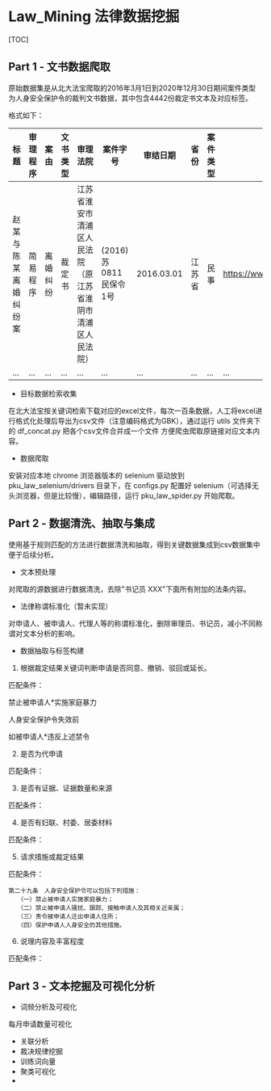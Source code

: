 # Law_Mining 法律数据挖掘
[TOC]

## Part 1 - 文书数据爬取

原始数据集是从北大法宝爬取的2016年3月1日到2020年12月30日期间案件类型为人身安全保护令的裁判文书数据，其中包含4442份裁定书文本及对应标签。

格式如下：

| 标题                 | 审理程序 | 案由     | 文书类型 | 审理法院                                                   | 案件字号              | 审结日期   | 省份   | 案件类型 | 原文链接                                                     |
| -------------------- | -------- | -------- | -------- | ---------------------------------------------------------- | --------------------- | ---------- | ------ | -------- | ------------------------------------------------------------ |
| 赵某与陈某离婚纠纷案 | 简易程序 | 离婚纠纷 | 裁定书   | 江苏省淮安市清浦区人民法院（原江苏省淮阴市清浦区人民法院） | (2016)苏0811民保令1号 | 2016.03.01 | 江苏省 | 民事     | https://www.pkulaw.com/pfnl/a25051f3312b07f347c2beea0f7a2926b2707a013b55efafbdfb.html |
| ...                  | ...      | ...      | ...      | ...                                                        | ...                   | ...        | ...    | ...      | ...                                                          |


+ 目标数据检索收集

在北大法宝按关键词检索下载对应的excel文件，每次一百条数据，人工将excel进行格式化处理后导出为csv文件（注意编码格式为GBK），通过运行 utils 文件夹下的 df_concat.py 把各个csv文件合并成一个文件
方便爬虫爬取原链接对应文本内容。

+ 数据爬取

安装对应本地 chrome 浏览器版本的 selenium 驱动放到 pku_law_selenium/drivers 目录下，在 configs.py 配置好 selenium（可选择无头浏览器，但是比较慢），编辑路径，运行 pku_law_spider.py 开始爬取。



## Part 2 - 数据清洗、抽取与集成

使用基于规则匹配的方法进行数据清洗和抽取，得到关键数据集成到csv数据集中便于后续分析。



+ 文本预处理

对爬取的源数据进行数据清洗，去除"书记员 XXX"下面所有附加的法条内容。

+ 法律称谓标准化（暂未实现）

对申请人、被申请人、代理人等的称谓标准化，删除审理员、书记员，减小不同称谓对文本分析的影响。

+ 数据抽取与标签构建

1. 根据裁定结果关键词判断申请是否同意、撤销、驳回或延长。

匹配条件：

禁止被申请人*实施家庭暴力

人身安全保护令失效前

如被申请人*违反上述禁令



2. 是否为代申请

匹配条件：


3. 是否有证据、证据数量和来源

匹配条件：


4. 是否有妇联、村委、居委材料

匹配条件：


5. 请求措施或裁定结果

匹配条件：

```angular2
第二十九条　人身安全保护令可以包括下列措施：
　　（一）禁止被申请人实施家庭暴力；
　　（二）禁止被申请人骚扰、跟踪、接触申请人及其相关近亲属；
　　（三）责令被申请人迁出申请人住所；
　　（四）保护申请人人身安全的其他措施。
```



6. 说理内容及丰富程度

匹配条件：





## Part 3 - 文本挖掘及可视化分析




+ 词频分析及可视化

每月申请数量可视化

+ 关联分析
+ 裁决规律挖掘
+ 训练词向量
+ 聚类可视化
+ 